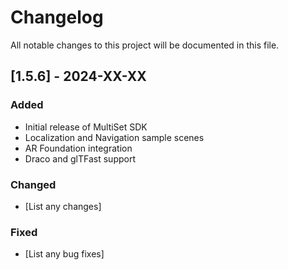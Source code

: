 # Changelog
All notable changes to this project will be documented in this file.

## [1.5.6] - 2024-XX-XX
### Added
- Initial release of MultiSet SDK
- Localization and Navigation sample scenes
- AR Foundation integration
- Draco and glTFast support

### Changed
- [List any changes]

### Fixed
- [List any bug fixes]